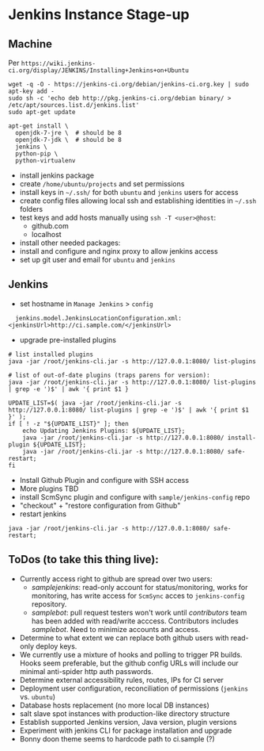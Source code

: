 # Jenkins Instance Stage-up

## Machine
  Per `https://wiki.jenkins-ci.org/display/JENKINS/Installing+Jenkins+on+Ubuntu`
  
```
wget -q -O - https://jenkins-ci.org/debian/jenkins-ci.org.key | sudo apt-key add -
sudo sh -c 'echo deb http://pkg.jenkins-ci.org/debian binary/ > /etc/apt/sources.list.d/jenkins.list'
sudo apt-get update

apt-get install \
  openjdk-7-jre \  # should be 8
  openjdk-7-jdk \  # should be 8
  jenkins \
  python-pip \
  python-virtualenv
```

 * install jenkins package
 * create `/home/ubuntu/projects` and set permissions
 * install keys in `~/.ssh/` for both `ubuntu` and `jenkins` users for access
 * create config files allowing local ssh and establishing identities in `~/.ssh` folders
 * test keys and add hosts manually using `ssh -T <user>@host`:
   * github.com
   * localhost
 * install other needed packages:
 * install and configure and nginx proxy to allow jenkins access
 * set up git user and email for `ubuntu` and `jenkins`
 
## Jenkins
  * set hostname in `Manage Jenkins` > `config`

  ```
    jenkins.model.JenkinsLocationConfiguration.xml:  <jenkinsUrl>http://ci.sample.com/</jenkinsUrl>
  ```
  * upgrade pre-installed plugins

  ```
  # list installed plugins
  java -jar /root/jenkins-cli.jar -s http://127.0.0.1:8080/ list-plugins

  # list of out-of-date plugins (traps parens for version):
  java -jar /root/jenkins-cli.jar -s http://127.0.0.1:8080/ list-plugins | grep -e ')$' | awk '{ print $1 }

  UPDATE_LIST=$( java -jar /root/jenkins-cli.jar -s http://127.0.0.1:8080/ list-plugins | grep -e ')$' | awk '{ print $1 }' ); 
  if [ ! -z "${UPDATE_LIST}" ]; then 
      echo Updating Jenkins Plugins: ${UPDATE_LIST}; 
      java -jar /root/jenkins-cli.jar -s http://127.0.0.1:8080/ install-plugin ${UPDATE_LIST};
      java -jar /root/jenkins-cli.jar -s http://127.0.0.1:8080/ safe-restart;
  fi

  ```
    
  * Install Github Plugin and configure with SSH access
  * More plugins TBD
  * install ScmSync plugin and configure with `sample/jenkins-config` repo
  * "checkout" + "restore configuration from Github"
  * restart jenkins

  ```
  java -jar /root/jenkins-cli.jar -s http://127.0.0.1:8080/ safe-restart;
  ```  

## ToDos (to take this thing live):
  * Currently access right to github are spread over two users:
    * *samplejenkins*: read-only account for status/monitoring, works for monitoring, has write access for `ScmSync` acces to `jenkins-config` repository.
    * *samplebot*: pull request testers won't work until _contributors_ team has been added with read/write acccess. Contributors includes *samplebot*. Need to minimize accounts and access.
  * Determine to what extent we can replace both github users with read-only deploy keys.
  * We currently use a mixture of hooks and polling to trigger PR builds. Hooks seem preferable, but the github config URLs will include our minimal anti-spider http auth passwords.
  * Determine external accessibility rules, routes, IPs for CI server
  * Deployment user configuration, reconciliation of permissions (`jenkins` vs. `ubuntu`)
  * Database hosts replacement (no more local DB instances)
  * salt slave spot instances with production-like directory structure
  * Establish supported Jenkins version, Java version, plugin versions
  * Experiment with jenkins CLI for package installation and upgrade
  * Bonny doon theme seems to hardcode path to ci.sample (?)

